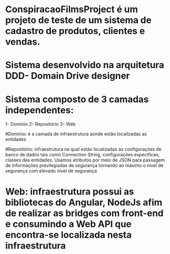 # ConspiracaoFilmsProject é um projeto de teste de um sistema de cadastro de produtos, clientes e vendas.
# Sistema desenvolvido na arquitetura DDD- Domain Drive designer
# Sistema composto de 3 camadas independentes:
1- Domínio
2- Repositório
3- Web

#Domínio: é a camada de infraestrutura aonde estão localizadas as entidades

#Repositório: infraestrutura na qual estão localizadas as configurações de banco de dados tais como Connection String, configurações específicas; classes das entidades. Usamos atributos por meio de JSON para passagem de informações previlegiadas de segurança tornando ao máximo o nível de segurança com elevado nível de segurança

# Web: infraestrutura possui as bibliotecas do Angular, NodeJs afim de realizar as bridges com front-end e consumindo a Web API que encontra-se localizada nesta infraestrutura
